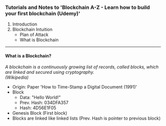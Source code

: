 ### Tutorials and Notes to 'Blockchain A-Z - Learn how to build your first blockchain (Udemy)'

1. Introduction
2. Blockchain Intuition
    * Plan of Attack
    * What is Blockchain


---
#### What is a Blockchain?
*A blockchain is a continuously growing list of records, called blocks, which are linked and secured using cryptography. \
(Wikipedia)*

* Origin: Paper 'How to Time-Stamp a Digital Document (1991)'
* Block
    * Data: "Hello World!"
    * Prev. Hash: 034DFA357
    * Hash:       4D56E1F05
* Genesis Block (First block)
* Blocks are linked like linked lists (Prev. Hash is pointer to previous block)